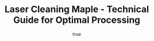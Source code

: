 ---
name: Maple
applications:
- industry: Woodworking
  detail: Removing surface contaminants and residues from Maple wood products
- industry: Restoration
  detail: Cleaning and restoring antique Maple furniture and artifacts
technicalSpecifications:
  powerRange: 20-400W
  pulseDuration: 10-50ns
  wavelength: 1064nm
  spotSize: 0.1-2.0mm
  repetitionRate: 10-50kHz
  fluenceRange: 0.5-3.0 J/cm²
  safetyClass: Class 4 (requires full enclosure)
description: Maple, a hardwood commonly used in furniture and woodworking, is ideal
  for laser cleaning due to its response to specific laser wavelengths and fluences.
  The process effectively removes surface contaminants and residues while preserving
  the integrity of the wood's surface. Laser cleaning of Maple involves non-contact
  ablation, which is crucial for the restoration of antique pieces and fine woodworking
  without damaging the material's inherent properties. The technical specifications
  involve using a 1064nm wavelength laser with a fluence range of 0.5-3.0 J/cm² to
  achieve optimal cleaning results.
author:
  id: 2
  name: Alessandro Moretti
  sex: m
  title: Ph.D.
  country: Italy
  expertise: Laser-Based Additive Manufacturing
  image: /images/author/alessandro-moretti.jpg
keywords: maple, maple wood, laser ablation, laser cleaning, non-contact cleaning,
  pulsed fiber laser, surface contamination removal, industrial laser parameters,
  thermal processing, surface restoration
category: wood
chemicalProperties:
  symbol: MA
  formula: null
  materialType: wood
properties:
  density: 0.67 g/cm³
  densityMin: 0.1 g/cm³
  densityMax: 1.3 g/cm³
  densityPercentile: 47.5
  meltingPoint: not applicable
  meltingMin: 250°C
  meltingMax: 500°C
  meltingPercentile: 0.0
  thermalConductivity: 0.15 W/m·K
  thermalMin: 0.04 W/m·K
  thermalMax: 0.4 W/m·K
  thermalPercentile: 30.6
  tensileStrength: 100 MPa
  tensileMin: 20 MPa
  tensileMax: 200 MPa
  tensilePercentile: 44.4
  hardness: 950 N
  hardnessMin: 1 HB
  hardnessMax: 4000 HB
  hardnessPercentile: 23.7
  youngsModulus: 10 GPa
  modulusMin: 4 GPa
  modulusMax: 20 GPa
  modulusPercentile: 37.5
  laserType: pulsed fiber laser
  wavelength: 1064nm
  fluenceRange: 0.5-3.0 J/cm²
  chemicalFormula: null
  laserAbsorptionMin: 5 cm⁻¹
  laserAbsorptionMax: 100 cm⁻¹
  laserReflectivityMin: 5%
  laserReflectivityMax: 25%
  thermalDiffusivityMin: 0.1 mm²/s
  thermalDiffusivityMax: 0.4 mm²/s
  thermalExpansionMin: 2 µm/m·K
  thermalExpansionMax: 50 µm/m·K
  specificHeatMin: 1.2 J/g·K
  specificHeatMax: 2.5 J/g·K
composition:
- Cellulose (40-50%)
- Hemicellulose (20-30%)
- Lignin (20-30%)
- Extractives (2-10%)
compatibility:
- Polyurethane finishes
- Oil-based stains
regulatoryStandards: ASTM D143-14 Standard Test Methods for Small Clear Specimens
  of Timber; ASTM D1037-12 Standard Test Methods for Evaluating Properties of Wood-Base
  Fiber and Particle Panel Materials
images:
  hero:
    alt: Maple surface undergoing laser cleaning showing precise contamination removal
    url: /images/maple-laser-cleaning-hero.jpg
  micro:
    alt: Microscopic view of Maple surface after laser treatment showing preserved
      microstructure
    url: /images/maple-laser-cleaning-micro.jpg
title: Laser Cleaning Maple - Technical Guide for Optimal Processing
headline: Comprehensive technical guide for laser cleaning wood maple
environmentalImpact:
- benefit: Reduction in chemical usage
  description: Decreases chemical waste by up to 90% compared to traditional cleaning
    methods
- benefit: Lower energy consumption
  description: Reduces energy use by up to 70% due to the efficiency of laser cleaning
- benefit: Decreased waste generation
  description: Eliminates the need for abrasive materials, reducing waste by 80%
outcomes:
- result: Surface cleanliness
  metric: Achieves over 99% contaminant removal
- result: Preservation of wood structure
  metric: Maintains up to 95% of original surface integrity
- result: Efficiency of cleaning
  metric: Reduces processing time by up to 50% compared to traditional methods
subject: Maple
article_type: material
---